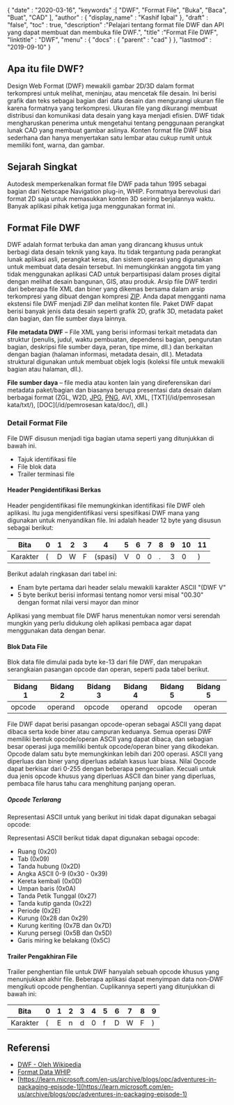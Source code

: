 {
  "date" : "2020-03-16",
  "keywords" :[ "DWF", "Format File", "Buka", "Baca", "Buat", "CAD" ],
  "author" : {
    "display_name" : "Kashif Iqbal"
},
  "draft" : "false",
  "toc" : true,
  "description" :"Pelajari tentang format file DWF dan API yang dapat membuat dan membuka file DWF.",
  "title" :"Format File DWF",
  "linktitle" : "DWF",
  "menu" : {
    "docs" : {
      "parent" : "cad"
}
},
  "lastmod" : "2019-09-10"
}

## Apa itu file DWF?

Design Web Format (DWF) mewakili gambar 2D/3D dalam format terkompresi untuk melihat, meninjau, atau mencetak file desain. Ini berisi grafik dan teks sebagai bagian dari data desain dan mengurangi ukuran file karena formatnya yang terkompresi. Ukuran file yang dikurangi membuat distribusi dan komunikasi data desain yang kaya menjadi efisien. DWF tidak mengharuskan penerima untuk mengetahui tentang penggunaan perangkat lunak CAD yang membuat gambar aslinya. Konten format file DWF bisa sederhana dan hanya menyertakan satu lembar atau cukup rumit untuk memiliki font, warna, dan gambar.

## Sejarah Singkat ##

Autodesk memperkenalkan format file DWF pada tahun 1995 sebagai bagian dari Netscape Navigation plug-in, WHIP. Formatnya berevolusi dari format 2D saja untuk memasukkan konten 3D seiring berjalannya waktu. Banyak aplikasi pihak ketiga juga menggunakan format ini.

## Format File DWF ##

DWF adalah format terbuka dan aman yang dirancang khusus untuk berbagi data desain teknik yang kaya. Itu tidak tergantung pada perangkat lunak aplikasi asli, perangkat keras, dan sistem operasi yang digunakan untuk membuat data desain tersebut. Ini memungkinkan anggota tim yang tidak menggunakan aplikasi CAD untuk berpartisipasi dalam proses digital dengan melihat desain bangunan, GIS, atau produk. Arsip file DWF terdiri dari beberapa file XML dan biner yang dikemas bersama dalam arsip terkompresi yang dibuat dengan kompresi [ZIP](/id/compression/zip/). Anda dapat mengganti nama ekstensi file DWF menjadi ZIP dan melihat konten file. Paket DWF dapat berisi banyak jenis data desain seperti grafik 2D, grafik 3D, metadata paket dan bagian, dan file sumber daya lainnya.

**File metadata DWF** – File XML yang berisi informasi terkait metadata dan struktur (penulis, judul, waktu pembuatan, dependensi bagian, pengurutan bagian, deskripsi file sumber daya, peran, tipe mime, dll.) dan berkaitan dengan bagian (halaman informasi, metadata desain, dll.). Metadata struktural digunakan untuk membuat objek logis (koleksi file untuk mewakili bagian atau halaman, dll.).

**File sumber daya** – file media atau konten lain yang direferensikan dari metadata paket/bagian dan biasanya berupa presentasi data desain dalam berbagai format (ZGL, W2D, [JPG](/id/image/jpeg/), [PNG](/id/image/png/), AVI, XML, [TXT](/id/pemrosesan kata/txt/), [DOC](/id/pemrosesan kata/doc/), dll.)

### Detail Format File ###

File DWF disusun menjadi tiga bagian utama seperti yang ditunjukkan di bawah ini.

* Tajuk identifikasi file
* File blok data
* Trailer terminasi file

#### Header Pengidentifikasi Berkas ####

Header pengidentifikasi file memungkinkan identifikasi file DWF oleh aplikasi. Itu juga mengidentifikasi versi spesifikasi DWF mana yang digunakan untuk menyandikan file. Ini adalah header 12 byte yang disusun sebagai berikut:


|Bita|0|1|2|3|4|5|6|7|8|9|10|11
--- | --- |--- | --- |--- | --- |--- | --- |--- | --- |--- | --- |--- |
|Karakter|(|D|W|F|(spasi)|V|0|0|.|3|0|)

Berikut adalah ringkasan dari tabel ini:

* Enam byte pertama dari header selalu mewakili karakter ASCII "(DWF V"
* 5 byte berikut berisi informasi tentang nomor versi misal "00.30" dengan format nilai versi mayor dan minor

Aplikasi yang membuat file DWF harus menentukan nomor versi serendah mungkin yang perlu didukung oleh aplikasi pembaca agar dapat menggunakan data dengan benar.

#### Blok Data File ####

Blok data file dimulai pada byte ke-13 dari file DWF, dan merupakan serangkaian pasangan opcode dan operan, seperti pada tabel berikut.

|Bidang 1|Bidang 2|Bidang 3|Bidang 4|Bidang 5|Bidang 5
--- | --- |--- | --- |--- | --- |
|opcode|operand|opcode|operand|opcode|operan

File DWF dapat berisi pasangan opcode-operan sebagai ASCII yang dapat dibaca serta kode biner atau campuran keduanya. Semua operasi DWF memiliki bentuk opcode/operan ASCII yang dapat dibaca, dan sebagian besar operasi juga memiliki bentuk opcode/operan biner yang dikodekan. Opcode dalam satu byte memungkinkan lebih dari 200 operasi. ASCII yang diperluas dan biner yang diperluas adalah kasus luar biasa. Nilai Opcode dapat berkisar dari 0-255 dengan beberapa pengecualian. Kecuali untuk dua jenis opcode khusus yang diperluas ASCII dan biner yang diperluas, pembaca file harus tahu cara menghitung panjang operan.

##### Opcode Terlarang #####

Representasi ASCII untuk yang berikut ini tidak dapat digunakan sebagai opcode:

Representasi ASCII berikut tidak dapat digunakan sebagai opcode:

* Ruang (0x20)
* Tab (0x09)
* Tanda hubung (0x2D)
* Angka ASCII 0-9 (0x30 - 0x39)
* Kereta kembali (0x0D)
* Umpan baris (0x0A)
* Tanda Petik Tunggal (0x27)
* Tanda kutip ganda (0x22)
* Periode (0x2E)
* Kurung (0x28 dan 0x29)
* Kurung keriting (0x7B dan 0x7D)
* Kurung persegi (0x5B dan 0x5D)
* Garis miring ke belakang (0x5C)

#### Trailer Pengakhiran File ####

Trailer penghentian file untuk DWF hanyalah sebuah opcode khusus yang menunjukkan akhir file. Beberapa aplikasi dapat menyimpan data non-DWF mengikuti opcode penghentian. Cuplikannya seperti yang ditunjukkan di bawah ini:


|Bita|0|1|2|3|4|5|6|7|8|9
---|---|---|---|---|---|---|---|---|---|---|
|Karakter|(|E|n|d|0|f|D|W|F|)

## Referensi ##

* [DWF - Oleh Wikipedia](https://en.wikipedia.org/wiki/Design_Web_Format)
* [Format Data WHIP](http://paulbourke.net/dataformats/whip/)
* [https://learn.microsoft.com/en-us/archive/blogs/opc/adventures-in-packaging-episode-1](https://learn.microsoft.com/en-us/archive/blogs/opc/adventures-in-packaging-episode-1)

